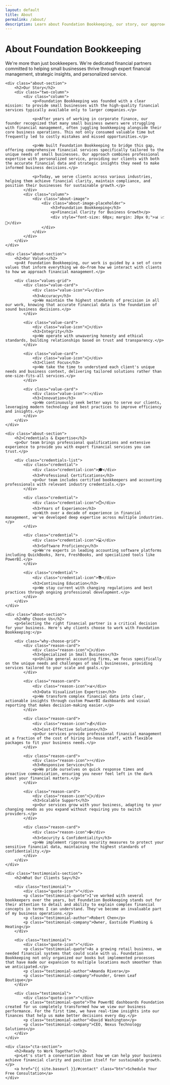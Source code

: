 ```yaml
---
layout: default
title: About
permalink: /about/
description: Learn about Foundation Bookkeeping, our story, our approach, and why small businesses trust us with their financial management.
---
```


<div class="about-container">
    <div class="about-hero">
        <h1>About Foundation Bookkeeping</h1>
        <p>We're more than just bookkeepers. We're dedicated financial partners committed to helping small businesses thrive through expert financial management, strategic insights, and personalized service.</p>
    </div>

    <div class="about-section">
        <h2>Our Story</h2>
        <div class="two-column">
            <div class="column">
                <p>Foundation Bookkeeping was founded with a clear mission: to provide small businesses with the high-quality financial services typically available only to larger companies.</p>
                
                <p>After years of working in corporate finance, our founder recognized that many small business owners were struggling with financial management, often juggling bookkeeping alongside their core business operations. This not only consumed valuable time but frequently led to costly mistakes and missed opportunities.</p>
                
                <p>We built Foundation Bookkeeping to bridge this gap, offering comprehensive financial services specifically tailored to the unique needs of small businesses. Our approach combines professional expertise with personalized service, providing our clients with both the accurate financial data and strategic insights they need to make informed business decisions.</p>
                
                <p>Today, we serve clients across various industries, helping them achieve financial clarity, maintain compliance, and position their businesses for sustainable growth.</p>
            </div>
            <div class="column">
                <div class="about-image">
                    <div class="about-image-placeholder">
                        <h3>Foundation Bookkeeping</h3>
                        <p>Financial Clarity for Business Growth</p>
                        <div style="font-size: 60px; margin: 20px 0;">📊 📈 💼</div>
                    </div>
                </div>
            </div>
        </div>
    </div>

    <div class="about-section">
        <h2>Our Values</h2>
        <p>At Foundation Bookkeeping, our work is guided by a set of core values that inform everything we do—from how we interact with clients to how we approach financial management.</p>
        
        <div class="values-grid">
            <div class="value-card">
                <div class="value-icon">🔍</div>
                <h3>Accuracy</h3>
                <p>We maintain the highest standards of precision in all our work, knowing that accurate financial data is the foundation of sound business decisions.</p>
            </div>
            
            <div class="value-card">
                <div class="value-icon">🤝</div>
                <h3>Integrity</h3>
                <p>We operate with unwavering honesty and ethical standards, building relationships based on trust and transparency.</p>
            </div>
            
            <div class="value-card">
                <div class="value-icon">👤</div>
                <h3>Client Focus</h3>
                <p>We take the time to understand each client's unique needs and business context, delivering tailored solutions rather than one-size-fits-all services.</p>
            </div>
            
            <div class="value-card">
                <div class="value-icon">💡</div>
                <h3>Innovation</h3>
                <p>We continuously seek better ways to serve our clients, leveraging modern technology and best practices to improve efficiency and insights.</p>
            </div>
        </div>
    </div>

    <div class="about-section">
        <h2>Credentials & Expertise</h2>
        <p>Our team brings professional qualifications and extensive experience to provide you with expert financial services you can trust.</p>
        
        <div class="credentials-list">
            <div class="credential">
                <div class="credential-icon">🎓</div>
                <h3>Professional Certifications</h3>
                <p>Our team includes certified bookkeepers and accounting professionals with relevant industry credentials.</p>
            </div>
            
            <div class="credential">
                <div class="credential-icon">⏱️</div>
                <h3>Years of Experience</h3>
                <p>With over a decade of experience in financial management, we've developed deep expertise across multiple industries.</p>
            </div>
            
            <div class="credential">
                <div class="credential-icon">💻</div>
                <h3>Software Proficiency</h3>
                <p>We're experts in leading accounting software platforms including QuickBooks, Xero, FreshBooks, and specialized tools like PowerBI.</p>
            </div>
            
            <div class="credential">
                <div class="credential-icon">📚</div>
                <h3>Continuing Education</h3>
                <p>We stay current with changing regulations and best practices through ongoing professional development.</p>
            </div>
        </div>
    </div>

    <div class="about-section">
        <h2>Why Choose Us</h2>
        <p>Selecting the right financial partner is a critical decision for your business. Here's why clients choose to work with Foundation Bookkeeping:</p>
        
        <div class="why-choose-grid">
            <div class="reason-card">
                <div class="reason-icon">🎯</div>
                <h3>Specialized in Small Business</h3>
                <p>Unlike general accounting firms, we focus specifically on the unique needs and challenges of small businesses, providing services tailored to your scale and goals.</p>
            </div>
            
            <div class="reason-card">
                <div class="reason-icon">📊</div>
                <h3>Data Visualization Expertise</h3>
                <p>We transform complex financial data into clear, actionable insights through custom PowerBI dashboards and visual reporting that makes decision-making easier.</p>
            </div>
            
            <div class="reason-card">
                <div class="reason-icon">💰</div>
                <h3>Cost-Effective Solutions</h3>
                <p>Our services provide professional financial management at a fraction of the cost of hiring in-house staff, with flexible packages to fit your business needs.</p>
            </div>
            
            <div class="reason-card">
                <div class="reason-icon">⚡</div>
                <h3>Responsive Service</h3>
                <p>We pride ourselves on quick response times and proactive communication, ensuring you never feel left in the dark about your financial matters.</p>
            </div>
            
            <div class="reason-card">
                <div class="reason-icon">🔄</div>
                <h3>Scalable Support</h3>
                <p>Our services grow with your business, adapting to your changing needs as you expand without requiring you to switch providers.</p>
            </div>
            
            <div class="reason-card">
                <div class="reason-icon">🔒</div>
                <h3>Security & Confidentiality</h3>
                <p>We implement rigorous security measures to protect your sensitive financial data, maintaining the highest standards of confidentiality.</p>
            </div>
        </div>
    </div>

    <div class="testimonials-section">
        <h2>What Our Clients Say</h2>
        
        <div class="testimonial">
            <div class="quote-icon">"</div>
            <p class="testimonial-quote">I've worked with several bookkeepers over the years, but Foundation Bookkeeping stands out for their attention to detail and ability to explain complex financial concepts in terms I can understand. They've become an invaluable part of my business operations.</p>
            <p class="testimonial-author">Robert Chen</p>
            <p class="testimonial-company">Owner, Eastside Plumbing & Heating</p>
        </div>
        
        <div class="testimonial">
            <div class="quote-icon">"</div>
            <p class="testimonial-quote">As a growing retail business, we needed financial systems that could scale with us. Foundation Bookkeeping not only organized our books but implemented processes that have made our expansion to multiple locations much smoother than we anticipated.</p>
            <p class="testimonial-author">Amanda Rivera</p>
            <p class="testimonial-company">Founder, Green Leaf Boutique</p>
        </div>
        
        <div class="testimonial">
            <div class="quote-icon">"</div>
            <p class="testimonial-quote">The PowerBI dashboards Foundation created for us completely transformed how we view our business performance. For the first time, we have real-time insights into our finances that help us make better decisions every day.</p>
            <p class="testimonial-author">David Washington</p>
            <p class="testimonial-company">CEO, Nexus Technology Solutions</p>
        </div>
    </div>

    <div class="cta-section">
        <h2>Ready to Work Together?</h2>
        <p>Let's start a conversation about how we can help your business achieve financial clarity and position itself for sustainable growth.</p>
        <a href="{{ site.baseurl }}/#contact" class="btn">Schedule Your Free Consultation</a>
    </div>
</div>
